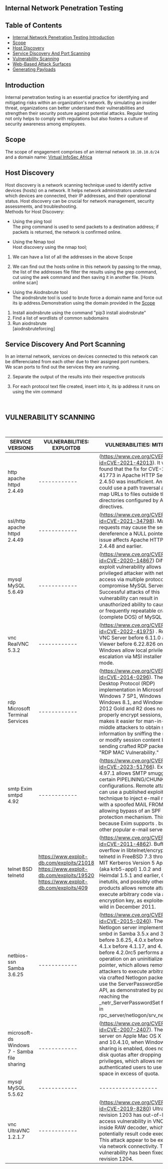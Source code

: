 ## Internal Network Penetration Testing ##

<h2> Table of Contents </h2>

* [Internal Network Penetration Testing Introduction](#introduction)
* [Scope](#scope)
* [Host Discovery](#host-discovery)
* [Service Discovery And Port Scanning](#service-discovery-and-port-scanning)
* [Vulnerability Scanning](#vulnerability-scanning)
* [Web-Based Attack Surfaces](#web-based-attack-surfaces)
* [Generating Payloads](generating-payloads)

## Introduction  
Internal penetration testing is an essential practice for identifying and mitigating risks within an organization's network. By simulating an insider threat, organizations can better understand their vulnerabilities and strengthen their security posture against potential attacks. Regular testing not only helps to comply with regulations but also fosters a culture of security awareness among employees.


## Scope  
The scope of engagement comprises of an internal network `10.10.10.0/24` and a domain name: [Virtual InfoSec Africa](https://virtualinfosecafrica.com)

## Host Discovery  
Host discovery is a network scanning technique used to identify active devices (hosts) on a network. It helps network administrators understand which devices are connected, their IP addresses, and their operational status. Host discovery can be crucial for network management, security assessments, and troubleshooting.  
Methods for Host Discovery:  
* Using the ping tool  
The ping command is used to send packets to a destination address; if packets is returned, the network is confirmed online.


* Using the Nmap tool  
Host discovery using the nmap tool;

1. We can have a list of all the addresses in the above Scope

2. We can find out the hosts online in this network by passing to the nmap, the list of the addresses file
filter the results using the grep command, cut using the awk command and then saving it in another file. [Hosts online scan]


* Using the Aiodnsbrute tool  
The aiodnsbrute tool is used to brute force a domain name and force out its ip address.Demonstration using the domain provided in the [Scope](#scope)  
1. Install aiodnsbrute using the command "pip3 install aiodnsbrute"  
2. Find a list of wordlists of common subdomains  
3. Run aiodnsbrute  
[aiodnsbruteforcing] 


## Service Discovery And Port Scanning  
In an internal network, services on devices connected to this network can be differenciated from each other due to their assigned port numbers.  
We scan ports to find out the services they are running.  


2. Separate the output of the results into their respective protocols  


3. For each protocol text file created, insert into it, its ip address it runs on using the vim command  

<br>
<h2> VULNERABILITY SCANNING </h2> <br>

| SERVICE VERSIONS | VULNERABILITIES: EXPLOITDB | VULNERABILITIES: MITRE CVE|
|--------------------------------------------|----------------------------|---------------------------|
| http apache httpd 2.4.49                   | ------------ |(https://www.cve.org/CVERecord?id=CVE-2021-42013).    It was found that the fix for CVE-2021-41773 in Apache HTTP Server 2.4.50 was insufficient. An attacker could use a path traversal attack to map URLs to files outside the directories configured by Alias-like directives.
| ssl/http apache httpd 2.4.49               | ------------ |(https://www.cve.org/CVERecord?id=CVE-2021-34798).  Malformed requests may cause the server to dereference a NULL pointer. This issue affects Apache HTTP Server 2.4.48 and earlier.
| mysql MySQL 5.6.49                         | ------------ |(https://www.cve.org/CVERecord?id=CVE-2020-14867)   Difficult to exploit vulnerability allows high privileged attacker with network access via multiple protocols to compromise MySQL Server. Successful attacks of this vulnerability can result in unauthorized ability to cause a hang or frequently repeatable crash (complete DOS) of MySQL Server.
| vnc RealVNC 5.3.2                          | ------------ |(https://www.cve.org/CVERecord?id=CVE-2022-41975) . RealVNC VNC Server before 6.11.0 and VNC Viewer before 6.22.826 on Windows allow local privilege escalation via MSI installer Repair mode.
| rdp Microsoft Terminal Services            | ------------ |(https://www.cve.org/CVERecord?id=CVE-2014-0296).  The Remote Desktop Protocol (RDP) implementation in Microsoft Windows 7 SP1, Windows 8, Windows 8.1, and Windows Server 2012 Gold and R2 does not properly encrypt sessions, which makes it easier for man-in-the-middle attackers to obtain sensitive information by sniffing the network or modify session content by sending crafted RDP packets, aka "RDP MAC Vulnerability."
| smtp Exim smtpd 4.92                       | ------------ |(https://www.cve.org/CVERecord?id=CVE-2023-51766).  Exim before 4.97.1 allows SMTP smuggling in certain PIPELINING/CHUNKING configurations. Remote attackers can use a published exploitation technique to inject e-mail messages with a spoofed MAIL FROM address, allowing bypass of an SPF protection mechanism. This occurs because Exim supports <LF>.<CR><LF> but some other popular e-mail servers do not.
| telnet BSD telnetd                         | https://www.exploit-db.com/exploits/21018  https://www.exploit-db.com/exploits/19520  https://www.exploit-db.com/exploits/409                     |(https://www.cve.org/CVERecord?id=CVE-2011-4862).  Buffer overflow in libtelnet/encrypt.c in telnetd in FreeBSD 7.3 through 9.0, MIT Kerberos Version 5 Applications (aka krb5-appl) 1.0.2 and earlier, Heimdal 1.5.1 and earlier, GNU inetutils, and possibly other products allows remote attackers to execute arbitrary code via a long encryption key, as exploited in the wild in December 2011.
| netbios-ssn Samba 3.6.25                   | ------------ |(https://www.cve.org/CVERecord?id=CVE-2015-0240).  The Netlogon server implementation in smbd in Samba 3.5.x and 3.6.x before 3.6.25, 4.0.x before 4.0.25, 4.1.x before 4.1.17, and 4.2.x before 4.2.0rc5 performs a free operation on an uninitialized stack pointer, which allows remote attackers to execute arbitrary code via crafted Netlogon packets that use the ServerPasswordSet RPC API, as demonstrated by packets reaching the _netr_ServerPasswordSet function in rpc_server/netlogon/srv_netlog_nt.c.
| microsoft-ds Windows 7 - Samba file sharing| ------------ |(https://www.cve.org/CVERecord?id=CVE-2007-2407).  The Samba server on Apple Mac OS X 10.3.9 and 10.4.10, when Windows file sharing is enabled, does not enforce disk quotas after dropping privileges, which allows remote authenticated users to use disk space in excess of quota.
| mysql MySQL 5.5.62                         | ------------ |------------------| 
| vnc UltraVNC 1.2.1.7                       | ------------ |(https://www.cve.org/CVERecord?id=CVE-2019-8280)  UltraVNC revision 1203 has out-of-bounds access vulnerability in VNC client inside RAW decoder, which can potentially result code execution. This attack appear to be exploitable via network connectivity. This vulnerability has been fixed in revision 1204.
